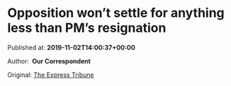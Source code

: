 
# Opposition won’t settle for anything less than PM’s resignation

Published at: **2019-11-02T14:00:37+00:00**

Author: **​ Our Correspondent**

Original: [The Express Tribune](https://tribune.com.pk/story/2092305/1-opposition-mulls-en-bloc-resignations-countrywide-shutter-strike/)


